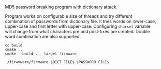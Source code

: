 MD5 password breaking program with dictionary attack. 

Program works on configurable size of threads and try different combination of passwords from dictionary file.
It tries words on lower-case, upper-case and first letter with upper-case.
Configuring `charset` variable will change from what characters pre and post-fixes are created.
Double word combination are also supported.

```mkdir build
cd build
cmake ..
cmake --build . --target firmware

./firwmware/firmware $DICT_FILE$ $PASSWORD_FILE$
```
